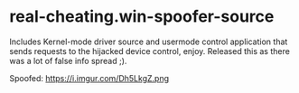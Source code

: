 # real-cheating.win-spoofer-source
Includes Kernel-mode driver source and usermode control application that sends requests to the hijacked device control, enjoy. Released this as there was a lot of false info spread ;).

Spoofed:
https://i.imgur.com/Dh5LkgZ.png
